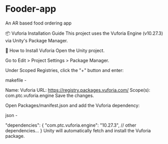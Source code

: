 # Fooder-app
An AR based food ordering app

📦 Vuforia Installation Guide
This project uses the Vuforia Engine (v10.27.3) via Unity's Package Manager.

🔧 How to Install Vuforia
Open the Unity project.

Go to Edit > Project Settings > Package Manager.

Under Scoped Registries, click the "+" button and enter:

makefile -

Name: Vuforia
URL: https://registry.packages.vuforia.com/
Scope(s): com.ptc.vuforia.engine
Save the changes.

Open Packages/manifest.json and add the Vuforia dependency:

json -

"dependencies": {
  "com.ptc.vuforia.engine": "10.27.3",
  // other dependencies...
}
Unity will automatically fetch and install the Vuforia package.